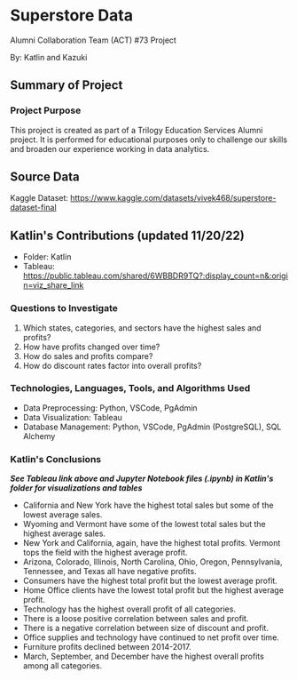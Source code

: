 # Superstore Data
Alumni Collaboration Team (ACT) #73 Project

By: Katlin and Kazuki

## Summary of Project
### Project Purpose
This project is created as part of a Trilogy Education Services Alumni project. It is performed for educational purposes only to challenge our skills and broaden our experience working in data analytics.

## Source Data
Kaggle Dataset: https://www.kaggle.com/datasets/vivek468/superstore-dataset-final

## Katlin's Contributions (updated 11/20/22)
- Folder: Katlin 
- Tableau: https://public.tableau.com/shared/6WBBDR9TQ?:display_count=n&:origin=viz_share_link

### Questions to Investigate
1. Which states, categories, and sectors have the highest sales and profits?
2. How have profits changed over time?
3. How do sales and profits compare?
4. How do discount rates factor into overall profits?

### Technologies, Languages, Tools, and Algorithms Used
- Data Preprocessing: Python, VSCode, PgAdmin 
- Data Visualization: Tableau 
- Database Management: Python, VSCode, PgAdmin (PostgreSQL), SQL Alchemy

### Katlin's Conclusions
***See Tableau link above and Jupyter Notebook files (.ipynb) in Katlin's folder for visualizations and tables***
- California and New York have the highest total sales but some of the lowest average sales.
- Wyoming and Vermont have some of the lowest total sales but the highest average sales.
- New York and California, again, have the highest total profits. Vermont tops the field with the highest average profit.
- Arizona, Colorado, Illinois, North Carolina, Ohio, Oregon, Pennsylvania, Tennessee, and Texas all have negative profits.
- Consumers have the highest total profit but the lowest average profit.
- Home Office clients have the lowest total profit but the highest average profit.
- Technology has the highest overall profit of all categories.
- There is a loose positive correlation between sales and profit.
- There is a negative correlation between size of discount and profit.
- Office supplies and technology have continued to net profit over time.
- Furniture profits declined between 2014-2017.
- March, September, and December have the highest overall profits among all categories.
